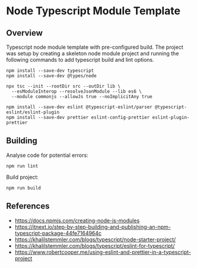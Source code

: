 # Node Typescript Module Template

## Overview

Typescript node module template with pre-configured build. The project was setup by creating a skeleton node module project and running the following commands to add typescript build and lint options.

```
npm install --save-dev typescript
npm install --save-dev @types/node

npx tsc --init --rootDir src --outDir lib \
  --esModuleInterop --resolveJsonModule --lib es6 \
  --module commonjs --allowJs true --noImplicitAny true

npm install --save-dev eslint @typescript-eslint/parser @typescript-eslint/eslint-plugin
npm install --save-dev prettier eslint-config-prettier eslint-plugin-prettier
```

## Building

Analyse code for potential errors:
```
npm run lint
```

Build project:
```
npm run build
```

## References

* https://docs.npmjs.com/creating-node-js-modules
* https://itnext.io/step-by-step-building-and-publishing-an-npm-typescript-package-44fe7164964c
* https://khalilstemmler.com/blogs/typescript/node-starter-project/
* https://khalilstemmler.com/blogs/typescript/eslint-for-typescript/
* https://www.robertcooper.me/using-eslint-and-prettier-in-a-typescript-project

